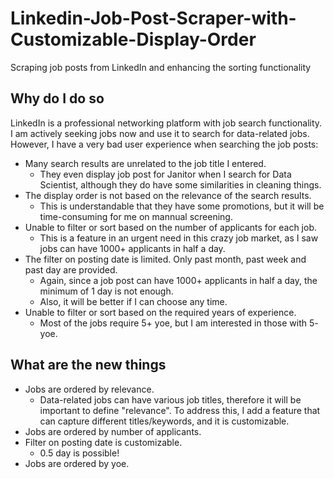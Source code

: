 # Linkedin-Job-Post-Scraper-with-Customizable-Display-Order
Scraping job posts from LinkedIn and enhancing the sorting functionality

## Why do I do so
LinkedIn is a professional networking platform with job search functionality. I am actively seeking jobs now and use it to search for data-related jobs. However, I have a very bad user experience when searching the job posts:

- Many search results are unrelated to the job title I entered.
  - They even display job post for Janitor when I search for Data Scientist, although they do have some similarities in cleaning things.
- The display order is not based on the relevance of the search results.
  - This is understandable that they have some promotions, but it will be time-consuming for me on mannual screening.
- Unable to filter or sort based on the number of applicants for each job.
  - This is a feature in an urgent need in this crazy job market, as I saw jobs can have 1000+ applicants in half a day.
- The filter on posting date is limited. Only past month, past week and past day are provided.
  - Again, since a job post can have 1000+ applicants in half a day, the minimum of 1 day is not enough.
  - Also, it will be better if I can choose any time.
- Unable to filter or sort based on the required years of experience.
  - Most of the jobs require 5+ yoe, but I am interested in those with 5- yoe.

## What are the new things
- Jobs are ordered by relevance.
  - Data-related jobs can have various job titles, therefore it will be important to define "relevance". To address this, I add a feature that can capture different titles/keywords, and it is customizable.
- Jobs are ordered by number of applicants.
- Filter on posting date is customizable.
  - 0.5 day is possible! 
- Jobs are ordered by yoe.
